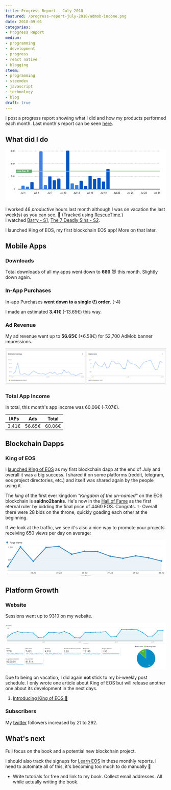 ```yaml
---
title: Progress Report - July 2018
featured: /progress-report-july-2018/admob-income.png
date: 2018-09-01
categories:
- Progress Report
medium:
- programming
- development
- progress
- react native
- blogging
steem:
- programming
- steemdev
- javascript
- technology
- blog
draft: true
---
```


I post a progress report showing what I did and how my products performed each month.
Last month's report can be seen [here](/progress-report-june-2018).

## What did I do

![Productive Hours in July](./rescueTime.png)

I worked 46 _productive_ hours last month although I was on vacation the last week(s) as you can see. 💪 (Tracked using [RescueTime](/redirects/rescuetime).)  
I watched [Barry - S1](https://trakt.tv/shows/barry/seasons/1), [The 7 Deadly Sins - S2](https://trakt.tv/shows/the-seven-deadly-sins/seasons/2).

I launched King of EOS, my first blockchain EOS app! More on that later.

## Mobile Apps
### Downloads
Total downloads of all my apps went down to **666** 😈 this month. Slightly down again.

### In-App Purchases
In-app Purchases **went down to a single (!) order**. (-4)

I made an estimated **3.41€** (-13.65€) this way.

### Ad Revenue
My ad revenue went up to **56.65€** (+6.58€) for 52,700 AdMob banner impressions.

![App Income AdMob](./admob-income.png)

### Total App Income
In total, this month's app income was 60.06€ (-7.07€).

IAPs | Ads | Total
--- | --- | ---
3.41€ | 56.65€ | 60.06€

## Blockchain Dapps
### King of EOS

I [launched King of EOS](/introducing-king-of-eos/) as my first blockchain dapp at the end of July and overall it was a big success.
I shared it on some platforms (reddit, telegram, eos project directories, etc.) and itself was shared again by the people using it.

The _king_ of the first ever kingdom _"Kingdom of the un-named"_ on the EOS blockchain is **saidno2banks**.
He's now in the [Hall of Fame](https://kingofeos.com/) as the first eternal ruler by bidding the final price of 4460 EOS.
Congrats. ✨
Overall there were 28 bids on the throne, quickly goading each other at the beginning.

If we look at the traffic, we see it's also a nice way to promote your projects receiving 650 views per day on average:

![Kingofeos traffic](./kingofeos-traffic.png)

## Platform Growth
### Website
Sessions went up to 9310 on my website.

![Website Traffic](./website-traffic.png)

Due to being on vacation, I did again **not** stick to my bi-weekly post schedule.
I only wrote one article about King of EOS but will release another one about its development in the next days.

1. [Introducing King of EOS 🥁](/introducing-king-of-eos/)

### Subscribers
My [twitter](https://twitter.com/cmichelio) followers increased by _21_ to 292.

## What's next
Full focus on the book and a potential new blockchain project.

I should also track the signups for [Learn EOS](https://learneos.one) in these monthly reports.
I need to automate all of this, it's becoming too much to do manually 😬 

* Write tutorials for free and link to my book. Collect email addresses. All while actually writing the book.
